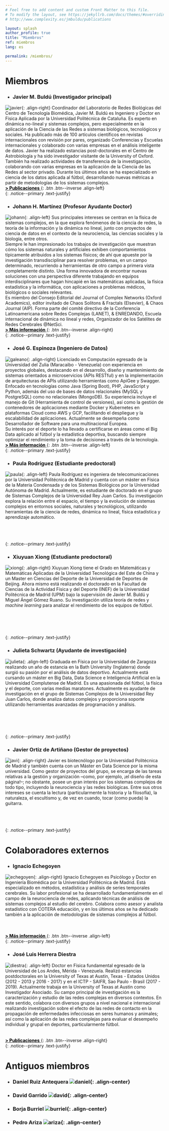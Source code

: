```yaml
---
# Feel free to add content and custom Front Matter to this file.
# To modify the layout, see https://jekyllrb.com/docs/themes/#overriding-theme-defaults
# http://www.complexity.es/jmbuldu/publications

layout: splash
author_profile: true
title: "Miembros"
ref: miembros
lang: es

permalink: /miembros/
---
```

# Miembros

* ### Javier M. Buldú (Investigador principal)

![javier](/assets/images/buldu.png){: .align-right}
Coordinador del Laboratorio de Redes Biológicas del Centro de Tecnología Biomédica, Javier M. Buldú es Ingeniero y Doctor en Física Aplicada por la Universidad Politécnica de Cataluña. Es experto en dinámica no-lineal y sistemas complejos, pero especialmente en la aplicación de la Ciencia de las Redes a sistemas biológicos, tecnológicos y sociales. Ha publicado más de 100 artículos científicos en revistas internacionales con revisión por pares, organizado Conferencias y Escuelas internacionales y colaborado con varias empresas en el análisis inteligente de datos. Javier ha realizado estancias post-doctorales en el Centro de Astrobiología y ha sido investigador visitante de la University of Oxford. También ha realizado actividades de transferencia de la investigación, colaborando con varias empresas en la aplicación de la Ciencia de las Redes al sector privado. Durante los últimos años se ha especializado en ciencia de los datos aplicada al fútbol, desarrollando nuevas métricas a partir de metodologías de los sistemas complejos.<br />
[<span style="color: black"> **> Publicaciones** </span>](https://scholar.google.com/citations?user=pFIlwGUAAAAJ&hl=es&oi=ao){: .btn .btn--inverse .align-left}<br />
{: .notice--primary .text-justify}

* ### Johann H. Martínez (Profesor Ayudante Doctor)

![johann](/assets/images/martinez.png){: .align-left}
Sus principales intereses se centran en la física de sistemas complejos, en la que explora fenómenos de la ciencia de redes, la teoría de la información y la dinámica no lineal, junto con proyectos de ciencia de datos en el contexto de la neurociencia, las ciencias sociales y la biología, entre otros.<br />
Siempre le han impresionado los trabajos de investigación que muestran cómo los sistemas naturales y artificiales exhiben comportamientos típicamente atribuidos a los sistemas físicos; de ahí que apueste por la investigación transdisciplinar para resolver problemas, en un campo determinado, recurriendo a herramientas de otro campo a primera vista completamente distinto. Una forma innovadora de encontrar nuevas soluciones con una perspectiva diferente trabajando en equipos interdisciplinares que hagan hincapié en las matemáticas aplicadas, la física estadística y la informática, con aplicaciones a problemas médicos, biológicos o sociales relevantes.<br />
Es miembro del Consejo Editorial del Journal of Complex Networks (Oxford Academics), editor invitado de Chaos Solitons & Fractals (Elsevier), & Chaos Journal (AIP). Forma parte del comité directivo de la Conferencia Latinoamericana sobre Redes Complejas (LANET), & ENREDANDO, Escuela internacional de dinámica no lineal y redes, Organizador de los Satélites de Redes Cerebrales @NetSci.<br />
[<span style="color: black"> **> Más información** </span>](https://johemart.wixsite.com/neurocomplexity){: .btn .btn--inverse .align-right}<br />
{: .notice--primary .text-justify}

* ### José G. Espinoza (Ingeniero de Datos)

![galeano](/assets/images/espinoza.png){: .align-right}
Licenciado en Computación egresado de la Universidad del Zulia (Maracaibo - Venezuela) con experiencia en proyectos globales, destacando en el desarrollo, diseño y mantenimiento de sistemas orientados a microservicios (APIs RESTful) y en la implementación de arquitecturas de APIs utilizando herramientas como ApiGee y Swagger.<br />
Enfocado en tecnologías como Java (Spring Boot), PHP, JavaScript y Python, además del uso de bases de datos relacionales (MySQL y PostgreSQL) como no relacionales (MongoDB). Su experiencia incluye el manejo de Git (Herramienta de control de versiones), así como la gestión de contenedores de aplicaciones mediante Docker y Kubernetes en plataformas Cloud como AWS y GCP, facilitando el despliegue y la escalabilidad de aplicaciones. Actualmente se desempeña como Desarrollador de Software para una multinacional Europea.<br />
Su interés por el deporte lo ha llevado a certificarse en áreas como el Big Data aplicado al fútbol y la estadística deportiva, buscando siempre optimizar el rendimiento y la toma de decisiones a través de la tecnología.<br />
[<span style="color: black"> **> Más información** </span>](https://espinozajgch.github.io./){: .btn .btn--inverse .align-left}<br />
{: .notice--primary .text-justify}

* ### Paula Rodríguez (Estudiante predoctoral)

![paula](/assets/images/rodriguez.png){: .align-left}
Paula Rodríguez es ingeniera de telecomunicaciones por la Universidad Politécnica de Madrid y cuenta con un máster en Física de la Materia Condensada y de los Sistemas Biológicos por la Universidad Autónoma de Madrid. Actualmente, es estudiante de doctorado en el grupo de Sistemas Complejos de la Universidad Rey Juan Carlos. Su investigación explora la relación entre el espacio, el tiempo y la evolución de sistemas complejos en entornos sociales, naturales y tecnológicos, utilizando herramientas de la ciencia de redes, dinámica no lineal, física estadística y aprendizaje automático.<br /><br /><br /><br /><br />
{: .notice--primary .text-justify}

* ### Xiuyuan Xiong (Estudiante predoctoral)

![xiong](/assets/images/xiong.png){: .align-right}
Xiuyuan Xiong tiene el Grado en Matemáticas y Matemáticas Aplicadas de la Universidad Tecnológica del Este de China y un Master en Ciencias del Deporte de la Universidad de Deportes de Beijing. Ahora mismo está realizando el doctorado en la Facultad de Ciencias de la Actividad Física y del Deporte (INEF) de la Universidad Politécnica de Madrid (UPM) bajo la supervisión de Javier M. Buldú y Miguel Ángel Gómez Ruano. Su investigación utiliza teoría de redes y *machine learning* para analizar el rendimiento de los equipos de fútbol.
<br /><br /><br /><br /><br /><br />
{: .notice--primary .text-justify}

* ### Julieta Schwartz (Ayudante de investigación)

![julieta](/assets/images/schwartz.png){: .align-left}
Graduada en Física por la Universidad de Zaragoza realizando un año de estancia en la Bath University (Inglaterra) donde surgió su pasión por el análisis de datos deportivo. Actualmente está cursando un máster en Big Data, Data Science e Inteligencia Artificial en la Universidad Complutense de Madrid. Es una apasionada del fútbol, la física y el deporte, con varias medias maratones. Actualmente es ayudante de investigación en el grupo de Sistemas Complejos de la Universidad Rey Juan Carlos, donde analiza datos complejos y proporciona soporte utilizando herramientas avanzadas de programación y análisis.<br /><br /><br /><br /><br /><br />
{: .notice--primary .text-justify}

* ### Javier Ortiz de Artiñano (Gestor de proyectos)

![javi](/assets/images/ortiz.png){: .align-right}
Javier es biotecnólogo por la Universidad Politécnica de Madrid y también cuenta con un Máster en Data Science por la misma universidad. Como gestor de proyectos del grupo, se encarga de las tareas relativas a la gestión y organización –como, por ejemplo, ¡el diseño de esta página!–; no obstante, posee un gran interés por los sistemas complejos de todo tipo, incluyendo la neurociencia y las redes biológicas. Entre sus otros intereses se cuenta la lectura (particularmente la historia y la filosofía), la naturaleza, el escultismo y, de vez en cuando, tocar (como pueda) la guitarra.<br /><br /><br /><br /><br />
{: .notice--primary .text-justify}

# Colaboradores externos

* ### Ignacio Echegoyen

![echegoyen](/assets/images/echegoyen.png){: .align-right}
Ignacio Echegoyen es Psicólogo y Doctor en Ingeniería Biomédica por la Universidad Politécnica de Madrid. Está especializado en métodos, estadística y análisis de series temporales cerebrales. Su labor profesional se ha desarrollado fundamentalmente en el campo de la neurociencia de redes, aplicando técnicas de análisis de sistemas complejos al estudio del cerebro. Colabora como asesor y analista estadístico con COTERA educación, y en los últimos años se ha dedicado también a la aplicación de metodologías de sistemas complejos al fútbol.<br /><br /><br /><br />
[<span style="color: black"> **> Más información** </span>](https://nachoenblanco.github.io/){: .btn .btn--inverse .align-left}<br />
{: .notice--primary .text-justify}

* ### José Luis Herrera Diestra

![diestra](/assets/images/diestra.png){: .align-left}
Doctor en Física fundamental egresado de la Universidad de Los Andes, Mérida - Venezuela. Realizó estancias postdoctorales en la University of Texas at Austin, Texas - Estados Unidos (2012 - 2013 y 2016 - 2017) y en el ICTP - SAIFR, Sao Paulo - Brasil (2017 - 2019). Actualmente trabaja en la University of Texas at Austin como Investigador Asociado. Su campo principal de investigación es la caracterización y estudio de las redes complejas en diversos contextos. En este sentido, colabora con diversos grupos a nivel nacional e internacional realizando investigación sobre el efecto de las redes de contacto en la propagación de enfermedades infecciosas en seres humanos y animales; así como la aplicación de las redes complejas para evaluar el desempeño individual y grupal en deportes, particularmente fútbol.<br /><br /><br />[<span style="color: black"> **> Publicaciones** </span>](https://scholar.google.com/citations?user=yysYgmAAAAAJ&hl=es&oi=ao){: .btn .btn--inverse .align-right}<br />
{: .notice--primary .text-justify}


# Antiguos miembros

* ### Daniel Ruiz Antequera ![daniel](/assets/images/antequera.png){: .align-center}

* ### David Garrido ![david](/assets/images/garrido.png){: .align-center}

* ### Borja Burriel ![burriel](/assets/images/burriel.png){: .align-center}

* ### Pedro Ariza ![ariza](/assets/images/ariza.png){: .align-center}

